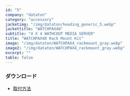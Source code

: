 ```yaml
---
id: "5"
company: "dataton"
category: "accessory"
jacketimg: "/img/dataton/heading_generic_5.webp"
jackettitle: "WATCHPAX40"
subtitle: "4 X 4 WATHCOUT MEDIA SERVER"
title: "WATCHPAX40 Rack Mount Kit"
image: "/img/dataton/WATCHPAX4_rackmount_gray.webp"
image2: "/img/dataton/WATCHPAX4_rackmount_gray.webp" 
excerpt: ""
table: false
---
```

### ダウンロード
* [取付方法](https://cdn.dataton.com/Files-PDF-etc/product-sheets/9784_WATCHPAX_40_RACK_KIT.pdf)
